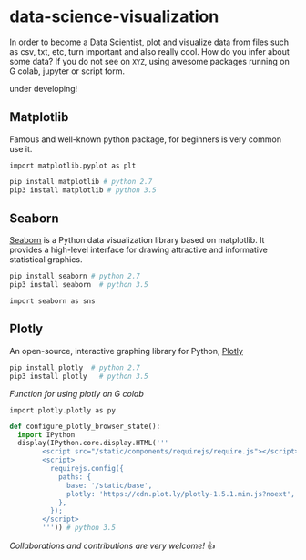 # data-science-visualization
In order to become a Data Scientist, plot and visualize data from files such as csv, txt, etc, turn important and also really cool. How do you infer about some data? If you do not see on ```XYZ```, using awesome packages running on G colab, jupyter or script form.

under developing!


## Matplotlib

Famous and well-known python package, for beginners is very common use it.

```
import matplotlib.pyplot as plt
```

```python
pip install matplotlib # python 2.7
pip3 install matplotlib # python 3.5
```

## Seaborn

[Seaborn](https://seaborn.pydata.org/) is a Python data visualization library based on matplotlib. It provides a high-level interface for drawing attractive and informative statistical graphics.

```python
pip install seaborn # python 2.7
pip3 install seaborn  # python 3.5
```

```
import seaborn as sns
```



## Plotly

An open-source, interactive graphing library for Python, [Plotly](https://plot.ly/python/)


```python
pip install plotly  # python 2.7
pip3 install plotly   # python 3.5
```
*Function for using plotly on G colab*
```
import plotly.plotly as py
```
```python
def configure_plotly_browser_state():
  import IPython
  display(IPython.core.display.HTML('''
        <script src="/static/components/requirejs/require.js"></script>
        <script>
          requirejs.config({
            paths: {
              base: '/static/base',
              plotly: 'https://cdn.plot.ly/plotly-1.5.1.min.js?noext',
            },
          });
        </script>
        ''')) # python 3.5
```


*Collaborations and contributions are very welcome!* :+1:
